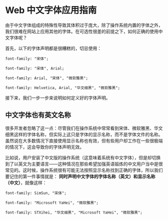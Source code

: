 # Web 中文字体应用指南

由于中文字体组成的特殊性导致其体积过于庞大，除了操作系统内置的字体之外，我们很难在网站上应用其他的字体。在可选性很差的前提之下，如何正确的使用中文字体呢？

首先，以下的字体声明都是很糟糕的，切忌使用：

    font-family: "宋体";

    font-family: "宋体", Arial;

    font-family: Arial, "宋体", "微软雅黑";

    font-family: Helvetica, Arial, "华文细黑", "微软雅黑";
接下来，我们一步一步来说明如何定义好的字体声明。

## 中文字体也有英文名称

很多开发者忽略了这一点：尽管我们在操作系统中常常看到宋体、微软雅黑、华文细黑这样的字体名称，但实际上这只是字体的显示名称，而不是字体文件的名称。虽然说在大多数情况下直接使用显示名称也有效，但有些用户却工作在一些很极端的情况下，这会导致你的字体声明无效。

比如说，用户安装了中文版的操作系统（这意味着系统有中文字体），但是却切换到了以英文为主要语言——这种情况在那些希望加强英语锻炼的中文用户当中是很常见的。这时候，操作系统很有可能无法按照显示名称找到正确的字体，所以我们要记住的第一件事情就是： **同时声明中文字体的字体名称（英文）和显示名称（中文）**，就像这样：

    font-family: SimSun, "宋体";

    font-family: "Microsoft YaHei", "微软雅黑";

    font-family: STXihei, "华文细黑", "Microsoft YaHei", "微软雅黑";
